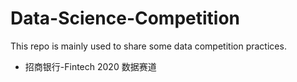 # Data-Science-Competition
This repo is mainly used to share some data competition practices.

+ 招商银行-Fintech 2020 数据赛道